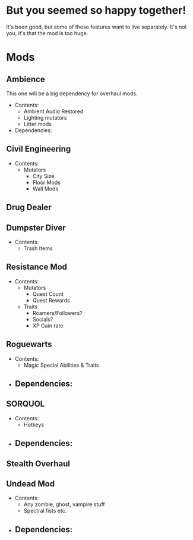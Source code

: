 #   But you seemed so happy together!
It's been good, but some of these features want to live separately. It's not you, it's that the mod is too huge.

#   Mods
##      Ambience
This one will be a big dependency for overhaul mods.
- Contents:
  - Ambient Audio Restored
  - Lighting mutators
  - Litter mods
- Dependencies:

##      Civil Engineering
- Contents:
  - Mutators
    - City Size
    - Floor Mods
    - Wall Mods
##      Drug Dealer
##      Dumpster Diver
- Contents:
  - Trash Items
##      Resistance Mod
- Contents:
  - Mutators
    - Quest Count
    - Quest Rewards
  - Traits
    - Roamers/Followers?
    - Socials?
    - XP Gain rate
##      Roguewarts
- Contents:
  - Magic Special Abilities & Traits
- Dependencies:
  - 
##      SORQUOL
- Contents:
  - Hotkeys
- Dependencies:
  - 
##      Stealth Overhaul
##      Undead Mod
- Contents:
  - Any zombie, ghost, vampire stuff
  - Spectral fists etc.
- Dependencies:
  - 